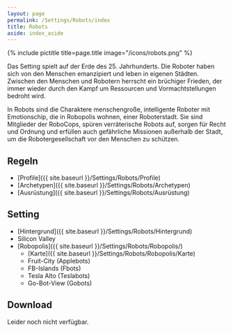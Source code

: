 ```yaml
---
layout: page
permalink: /Settings/Robots/index
title: Robots
aside: index_aside
---
```

{% include pictitle title=page.title image="/icons/robots.png" %}

Das Setting spielt auf der Erde des 25. Jahrhunderts. Die Roboter haben sich von den Menschen emanzipiert und leben in eigenen Städten. Zwischen den Menschen und Robotern herrscht ein brüchiger Frieden, der immer wieder durch den Kampf um Ressourcen und Vormachtstellungen bedroht wird.

In Robots sind die Charaktere menschengroße, intelligente Roboter mit Emotionschip, die in Robopolis wohnen, einer Roboterstadt. Sie sind Mitglieder der RoboCops, spüren verräterische Robots auf, sorgen für Recht und Ordnung und erfüllen auch gefährliche Missionen außerhalb der Stadt, um die Robotergesellschaft vor den Menschen zu schützen.

## Regeln

- [Profile]({{ site.baseurl }}/Settings/Robots/Profile)
- [Archetypen]({{ site.baseurl }}/Settings/Robots/Archetypen)
- [Ausrüstung]({{ site.baseurl }}/Settings/Robots/Ausrüstung)

## Setting

- [Hintergrund]({{ site.baseurl }}/Settings/Robots/Hintergrund)
- Silicon Valley
- [Robopolis]({{ site.baseurl }}/Settings/Robots/Robopolis/)
  - [Karte]({{ site.baseurl }}/Settings/Robots/Robopolis/Karte)
  - Fruit-City (Applebots)
  - FB-Islands (Fbots)
  - Tesla Alto (Teslabots)
  - Go-Bot-View (Gobots)

## Download

Leider noch nicht verfügbar.

